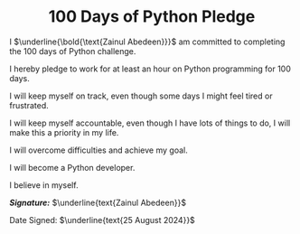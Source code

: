 <h1> <center> 100 Days of Python Pledge </center> </h1>

I $\underline{\bold{\text{Zainul Abedeen}}}$ am committed to completing the 100 days of Python challenge.

I hereby pledge to work for at least an hour on Python programming for 100 days.

I will keep myself on track, even though some days I might feel tired or frustrated.

I will keep myself accountable, even though I have lots of things to do, I will make this a priority in my life.

I will overcome difficulties and achieve my goal.

I will become a Python developer.

I believe in myself.

***Signature:*** $\underline{text{Zainul Abedeen}}$

Date Signed: $\underline{text{25 August 2024}}$